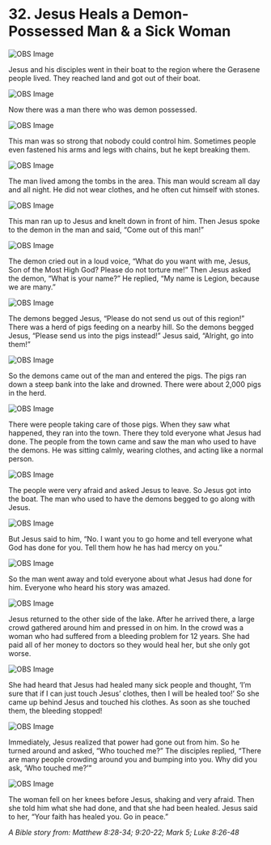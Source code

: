 # 32. Jesus Heals a Demon-Possessed Man & a Sick Woman

![OBS Image](https://cdn.door43.org/obs/jpg/360px/obs-en-32-01.jpg)

Jesus and his disciples went in their boat to the region where the Gerasene people lived. They reached land and got out of their boat.

![OBS Image](https://cdn.door43.org/obs/jpg/360px/obs-en-32-02.jpg)

Now there was a man there who was demon possessed.

![OBS Image](https://cdn.door43.org/obs/jpg/360px/obs-en-32-03.jpg)

This man was so strong that nobody could control him. Sometimes people even fastened his arms and legs with chains, but he kept breaking them.

![OBS Image](https://cdn.door43.org/obs/jpg/360px/obs-en-32-04.jpg)

The man lived among the tombs in the area. This man would scream all day and all night. He did not wear clothes, and he often cut himself with stones.

![OBS Image](https://cdn.door43.org/obs/jpg/360px/obs-en-32-05.jpg)

This man ran up to Jesus and knelt down in front of him. Then Jesus spoke to the demon in the man and said, “Come out of this man!”

![OBS Image](https://cdn.door43.org/obs/jpg/360px/obs-en-32-06.jpg)

The demon cried out in a loud voice, “What do you want with me, Jesus, Son of the Most High God? Please do not torture me!” Then Jesus asked the demon, “What is your name?” He replied, “My name is Legion, because we are many.”

![OBS Image](https://cdn.door43.org/obs/jpg/360px/obs-en-32-07.jpg)

The demons begged Jesus, “Please do not send us out of this region!” There was a herd of pigs feeding on a nearby hill. So the demons begged Jesus, “Please send us into the pigs instead!” Jesus said, “Alright, go into them!”

![OBS Image](https://cdn.door43.org/obs/jpg/360px/obs-en-32-08.jpg)

So the demons came out of the man and entered the pigs. The pigs ran down a steep bank into the lake and drowned. There were about 2,000 pigs in the herd.

![OBS Image](https://cdn.door43.org/obs/jpg/360px/obs-en-32-09.jpg)

There were people taking care of those pigs. When they saw what happened, they ran into the town. There they told everyone what Jesus had done. The people from the town came and saw the man who used to have the demons. He was sitting calmly, wearing clothes, and acting like a normal person.

![OBS Image](https://cdn.door43.org/obs/jpg/360px/obs-en-32-10.jpg)

The people were very afraid and asked Jesus to leave. So Jesus got into the boat. The man who used to have the demons begged to go along with Jesus.

![OBS Image](https://cdn.door43.org/obs/jpg/360px/obs-en-32-11.jpg)

But Jesus said to him, “No. I want you to go home and tell everyone what God has done for you. Tell them how he has had mercy on you.”

![OBS Image](https://cdn.door43.org/obs/jpg/360px/obs-en-32-12.jpg)

So the man went away and told everyone about what Jesus had done for him. Everyone who heard his story was amazed.

![OBS Image](https://cdn.door43.org/obs/jpg/360px/obs-en-32-13.jpg)

Jesus returned to the other side of the lake. After he arrived there, a large crowd gathered around him and pressed in on him. In the crowd was a woman who had suffered from a bleeding problem for 12 years. She had paid all of her money to doctors so they would heal her, but she only got worse.

![OBS Image](https://cdn.door43.org/obs/jpg/360px/obs-en-32-14.jpg)

She had heard that Jesus had healed many sick people and thought, ‘I’m sure that if I can just touch Jesus’ clothes, then I will be healed too!’ So she came up behind Jesus and touched his clothes. As soon as she touched them, the bleeding stopped!

![OBS Image](https://cdn.door43.org/obs/jpg/360px/obs-en-32-15.jpg)

Immediately, Jesus realized that power had gone out from him. So he turned around and asked, “Who touched me?” The disciples replied, “There are many people crowding around you and bumping into you. Why did you ask, ‘Who touched me?’”

![OBS Image](https://cdn.door43.org/obs/jpg/360px/obs-en-32-16.jpg)

The woman fell on her knees before Jesus, shaking and very afraid. Then she told him what she had done, and that she had been healed. Jesus said to her, “Your faith has healed you. Go in peace.”

_A Bible story from: Matthew 8:28-34; 9:20-22; Mark 5; Luke 8:26-48_
